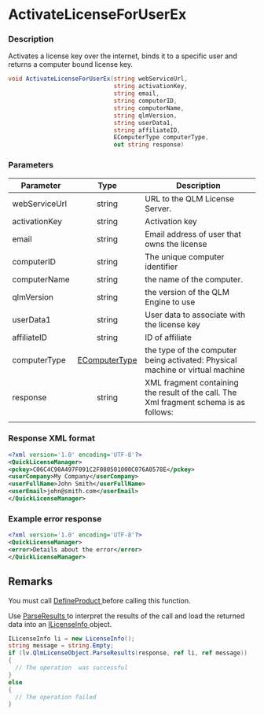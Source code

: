 # ActivateLicenseForUserEx

### Description

Activates a license key over the internet, binds it to a specific user and returns a computer bound license key.

```csharp
void ActivateLicenseForUserEx(string webServiceUrl, 
                              string activationKey, 
                              string email, 
                              string computerID, 
                              string computerName, 
                              string qlmVersion, 
                              string userData1, 
                              string affiliateID, 
                              EComputerType computerType, 
                              out string response)
```

### Parameters

| Parameter     |                                Type                               | Description                                                                            |
| ------------- | :---------------------------------------------------------------: | -------------------------------------------------------------------------------------- |
| webServiceUrl |                               string                              | URL to the QLM License Server.                                                         |
| activationKey |                               string                              | Activation key                                                                         |
| email         |                               string                              | Email address of user that owns the license                                            |
| computerID    |                               string                              | The unique computer identifier                                                         |
| computerName  |                               string                              | the name of the computer.                                                              |
| qlmVersion    |                               string                              | the version of the QLM Engine to use                                                   |
| userData1     |                               string                              | User data to associate with the license key                                            |
| affiliateID   |                               string                              | ID of affiliate                                                                        |
| computerType  | [EComputerType](https://soraco.readme.io/reference/ecomputertype) | the type of the computer being activated: Physical machine or virtual machine          |
| response      |                               string                              | XML fragment containing the result of the call. The Xml fragment schema is as follows: |
|               |                                                                   |                                                                                        |

### Response XML format

```xml
<?xml version='1.0' encoding='UTF-8'?>
<QuickLicenseManager>
<pckey>C06C4C90A497F091C2F080501000C076A0578E</pckey>
<userCompany>My Company</userCompany>
<userFullName>John Smith</userFullName>
<userEmail>john@smith.com</userEmail>
</QuickLicenseManager>
```

### Example error response

```xml
<?xml version='1.0' encoding='UTF-8'?>
<QuickLicenseManager>
<error>Details about the error</error>
</QuickLicenseManager>
```

## Remarks

You must call [DefineProduct ](https://soraco.readme.io/reference/defineproduct)before calling this function.

Use [ParseResults ](https://soraco.readme.io/reference/parseresults)to interpret the results of the call and load the returned data into an [ILicenseInfo ](https://soraco.readme.io/reference/ilicenseinfo)object.

```c#
ILicenseInfo li = new LicenseInfo();
string message = string.Empty;
if (lv.QlmLicenseObject.ParseResults(response, ref li, ref message))
{
  // The operation  was successful	
}
else
{
  // The operation failed
}
```
